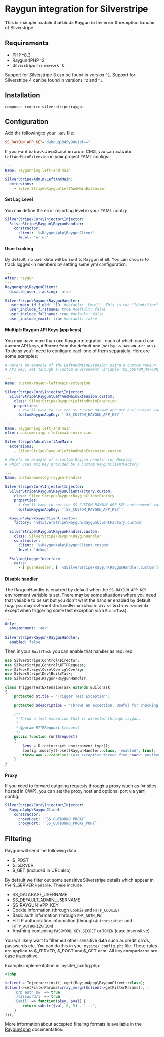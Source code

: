 # Raygun integration for Silverstripe

This is a simple module that binds Raygun to the error & exception handler of Silverstripe.

## Requirements

* PHP ^8.3
* Raygun4PHP ^2
* Silverstripe Framework ^6

Support for Silverstripe 3 can be found in version `^1`. Support for Silverstripe 4 can be found in versions `^2` and
`^3`.

## Installation

```
composer require silverstripe/raygun
```

## Configuration

Add the following to your `.env` file:

```ini
SS_RAYGUN_APP_KEY="dwhouq3845y98uiof=="
```

If you want to track JavaScript errors in CMS, you can activate `LeftAndMainExtension` in your project YAML configs:

```yml
---
Name: raygunning-left-and-main
---
SilverStripe\Admin\LeftAndMain:
  extensions:
    - SilverStripe\Raygun\LeftAndMainExtension
```

#### Set Log Level

You can define the error reporting level in your YAML config:

```yml
SilverStripe\Core\Injector\Injector:
  SilverStripe\Raygun\RaygunHandler:
    constructor:
      client: '%$Raygun4php\RaygunClient'
      level: 'error'
```

#### User tracking

By default, no user data will be sent to Raygun at all. You can choose to track logged-in members by setting some yml configuration:

```yml
---
After: raygun
---
Raygun4php\RaygunClient:
  disable_user_tracking: false

SilverStripe\Raygun\RaygunHandler:
  user_main_id_field: 'ID' #default: 'Email'. This is the "Identifier" in the Raygun app.
  user_include_firstname: true #default: false
  user_include_fullname: true #default: false
  user_include_email: true #default: false
```

#### Multiple Raygun API Keys (app keys)

You may have more than one Raygun integration, each of which could use custom API keys, different
from the default one (set by `SS_RAYGUN_APP_KEY`). To do so you'll need to configure each one of them separately. Here are some examples:

```yml
# Here's an example of the LeftAndMainExtension using a custom raygun
# API Key, set through a custom environment variable (SS_CUSTOM_RAYGUN_APP_KEY)

---
Name: custom-raygun-leftnmain-extension
---
SilverStripe\Core\Injector\Injector:
  SilverStripe\Raygun\LeftAndMainExtension.custom:
    class: SilverStripe\Raygun\LeftAndMainExtension
    properties:
      # You'll have to set the SS_CUSTOM_RAYGUN_APP_KEY environment var
      CustomRaygunAppKey: '`SS_CUSTOM_RAYGUN_APP_KEY`'

---
Name: raygunning-left-and-main
After: custom-raygun-leftnmain-extension
---
SilverStripe\Admin\LeftAndMain:
  extensions:
    - SilverStripe\Raygun\LeftAndMainExtension.custom
```

```yml
# Here's an example of a custom Raygun handler for Monolog
# which uses API Key provided by a custom RaygunClientFactory

---
Name: custom-monolog-raygun-handler
---
SilverStripe\Core\Injector\Injector:
  SilverStripe\Raygun\RaygunClientFactory.custom:
    class: SilverStripe\Raygun\RaygunClientFactory
    properties:
      # You'll have to set the SS_CUSTOM_RAYGUN_APP_KEY environment var
      CustomRaygunAppKey: '`SS_CUSTOM_RAYGUN_APP_KEY`'

  Raygun4php\RaygunClient.custom:
    factory: '%$SilverStripe\Raygun\RaygunClientFactory.custom'

  SilverStripe\Raygun\RaygunHandler.custom:
    class: SilverStripe\Raygun\RaygunHandler
    constructor:
      client: '%$Raygun4php\RaygunClient.custom'
      level: 'debug'

  Psr\Log\LoggerInterface:
    calls:
      - [ pushHandler, [ '%$SilverStripe\Raygun\RaygunHandler.custom'] ]
```

#### Disable handler

The RaygunHandler is enabled by default when the `SS_RAYGUN_APP_KEY` environment variable is set. There may be some situations where you need that variable to be set but you don't want the handler enabled by default (e.g. you may not want the handler enabled in dev or test environments except when triggering some test exception via a `BuildTask`).

```yml
---
Only:
  environment: 'dev'
---
SilverStripe\Raygun\RaygunHandler:
  enabled: false
```

Then in your `BuildTask` you can enable that handler as required.

```php
use SilverStripe\Control\Director;
use SilverStripe\Control\HTTPRequest;
use SilverStripe\Core\Config\Config;
use SilverStripe\Dev\BuildTask;
use SilverStripe\Raygun\RaygunHandler;

class TriggerTestExtensionTask extends BuildTask
{
    protected $title = 'Trigger Test Exception';

    protected $description = 'Throws an exception. Useful for checking raygun integration is working as expected.';

    /**
     * Throw a test exception that is directed through raygun.
     *
     * @param HTTPRequest $request
     */
    public function run($request)
    {
        $env = Director::get_environment_type();
        Config::modify()->set(RaygunHandler::class, 'enabled', true);
        throw new \Exception("Test exception thrown from '$env' environment.");
    }
}
```

#### Proxy

If you need to forward outgoing requests through a proxy (such as for sites hosted in CWP), you can set the proxy host and optional port via yaml config:

```yml
SilverStripe\Core\Injector\Injector:
  Raygun4php\RaygunClient:
    constructor:
      proxyHost: '`SS_OUTBOUND_PROXY`'
      proxyPort: '`SS_OUTBOUND_PROXY_PORT`'
```

## Filtering

Raygun will send the following data:

- $_POST
- $_SERVER
- $_GET (included in URL also)

By default we filter out some sensitive Silverstripe details which appear in the $_SERVER variable. These include:

- SS_DATABASE_USERNAME
- SS_DEFAULT_ADMIN_USERNAME
- SS_RAYGUN_APP_KEY
- Cookie information (through `Cookie` and `HTTP_COOKIE`)
- Basic auth information (through `PHP_AUTH_PW`)
- HTTP authorisation information (through `Authorization` and `HTTP_AUTHORIZATION`)
- Anything containing `PASSWORD`, `KEY`, `SECRET` or `TOKEN` (case insensitive)

You will likely want to filter out other sensitive data such as credit cards, passwords etc. You can do this in your `mysite/_config.php` file. These rules are applied to $_SERVER, $_POST and $_GET data. All key comparisons are case insensitive.

Example implementation in mysite/_config.php:

```php
<?php

$client = Injector::inst()->get(Raygun4php\RaygunClient::class);
$client->setFilterParams(array_merge($client->getFilterParams(), [
    'php_auth_pw' => true,
    '/password/i' => true,
	'Email' => function($key, $val) {
        return substr($val, 0, 5) . '...';
    }
]));
```

More information about accepted filtering formats is available
in the [Raygun4php](https://github.com/MindscapeHQ/raygun4php) documentation.
